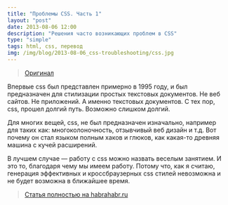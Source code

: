 ```yaml
---
title: "Проблемы CSS. Часть 1"
layout: "post"
date: 2013-08-06 12:00
description: "Решения часто возникающих проблем в CSS"
type: "simple"
tags: html, css, перевод
img: /img/blog/2013-08-06_css-troubleshooting/css.jpg
---
```


> [Оригинал](http://tympanus.net/codrops/2013/07/17/troubleshooting-css/)

Впервые css был представлен примерно в 1995 году, и был предназначен для стилизации простых текстовых документов. Не веб сайтов. Не приложений. А именно текстовых документов. С тех пор, css, прошел долгий путь. Возможно слишком долгий.

Для многих вещей, css, не был предназначен изначально, например для таких как: многоколоночность, отзывчивый веб дизайн и т.д. Вот почему он стал языком полным хаков и глюков, как какая-то древняя машина с кучей расширений.

В лучшем случае — работу с css можно назвать веселым занятием. И это то, благодаря чему мы имеем работу. Потому что, как я считаю, генерация эффективных и кроссбраузерных css стилей невозможна и не будет возможна в ближайшее время.

> [Статья полностью на habrahabr.ru](http://habrahabr.ru/post/189118/)
